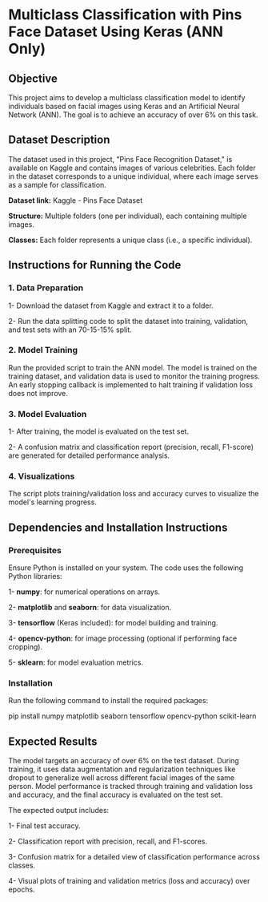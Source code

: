 # Multiclass Classification with Pins Face Dataset Using Keras (ANN Only)
## Objective
This project aims to develop a multiclass classification model to identify individuals based on facial images using Keras and an Artificial Neural Network (ANN). The goal is to achieve an accuracy of over 6% on this task.

## Dataset Description
The dataset used in this project, "Pins Face Recognition Dataset," is available on Kaggle and contains images of various celebrities. Each folder in the dataset corresponds to a unique individual, where each image serves as a sample for classification.

**Dataset link:** Kaggle - Pins Face Dataset

**Structure:** Multiple folders (one per individual), each containing multiple images.

**Classes:** Each folder represents a unique class (i.e., a specific individual).
## Instructions for Running the Code
### 1. Data Preparation
1- Download the dataset from Kaggle and extract it to a folder.

2- Run the data splitting code to split the dataset into training, validation, and test sets with an 70-15-15% split.

### 2. Model Training
Run the provided script to train the ANN model. The model is trained on the training dataset, and validation data is used to monitor the training progress. An early stopping callback is implemented to halt training if validation loss does not improve.
### 3. Model Evaluation
1- After training, the model is evaluated on the test set.

2- A confusion matrix and classification report (precision, recall, F1-score) are generated for detailed performance analysis.
### 4. Visualizations
The script plots training/validation loss and accuracy curves to visualize the model's learning progress.
## Dependencies and Installation Instructions
### Prerequisites
Ensure Python is installed on your system. The code uses the following Python libraries:

1- **numpy**: for numerical operations on arrays.

2- **matplotlib** and **seaborn**: for data visualization.

3- **tensorflow** (Keras included): for model building and training.

4- **opencv-python**: for image processing (optional if performing face cropping).

5- **sklearn**: for model evaluation metrics.
### Installation
Run the following command to install the required packages:

pip install numpy matplotlib seaborn tensorflow opencv-python scikit-learn
## Expected Results
The model targets an accuracy of over 6% on the test dataset. During training, it uses data augmentation and regularization techniques like dropout to generalize well across different facial images of the same person. Model performance is tracked through training and validation loss and accuracy, and the final accuracy is evaluated on the test set.

The expected output includes:

1- Final test accuracy.

2- Classification report with precision, recall, and F1-scores.

3- Confusion matrix for a detailed view of classification performance across classes.

4- Visual plots of training and validation metrics (loss and accuracy) over epochs.